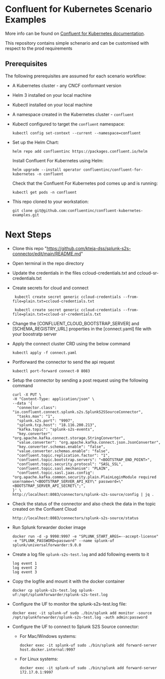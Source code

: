 # Confluent for Kubernetes Scenario Examples

More info can be found on [Confluent for Kubernetes documentation](https://docs.confluent.io/operator/current/overview.html).

This repository contains simple schenario and can be customised with respect to the prod requirements

## Prerequisites

The following prerequisites are assumed for each scenario workflow:

- A Kubernetes cluster - any CNCF conformant version
- Helm 3 installed on your local machine
- Kubectl installed on your local machine
- A namespace created in the Kubernetes cluster - `confluent`
- Kubectl configured to target the `confluent` namespace:
  ```
  kubectl config set-context --current --namespace=confluent
  ```
- Set up the Helm Chart:

  ```
  helm repo add confluentinc https://packages.confluent.io/helm
  ```

  Install Confluent For Kubernetes using Helm:

  ```
  helm upgrade --install operator confluentinc/confluent-for-kubernetes -n confluent
  ```

  Check that the Confluent For Kubernetes pod comes up and is running:

  ```
  kubectl get pods -n confluent
  ```

- This repo cloned to your workstation:
  ```
  git clone git@github.com:confluentinc/confluent-kubernetes-examples.git
  ```

# Next Steps

- Clone this repo "https://github.com/kteja-dss/splunk-s2s-connector/edit/main/README.md"
- Open terminal in the repo directory
- Update the credentials in the files ccloud-credentials.txt and ccloud-sr-credentials.txt
- Create secrets for cloud and connect

  ```
   kubectl create secret generic ccloud-credentials --from-file=plain.txt=ccloud-credentials.txt
  ```

  ```
   kubectl create secret generic ccloud-credentials --from-file=plain.txt=ccloud-sr-credentials.txt
  ```

- Change the [CONFLUENT_CLOUD_BOOTSTRAP_SERVER] and [SCHEMA_REGISTRY_URL] properties in the [connect.yaml] file with your boostratp server
- Apply the connect cluster CRD using the below command
  ```
  kubectl apply -f connect.yaml
  ```
- Portforward the connector to send the api request
  ```
  kubectl port-forward connect-0 8083
  ```
- Setup the connector by sending a post request using the following command

  ```
  curl -X PUT \
  -H "Content-Type: application/json" \
  --data '{
    "connector.class": "io.confluent.connect.splunk.s2s.SplunkS2SSourceConnector",
    "tasks.max": "1",
    "splunk.s2s.port": "9997",
    "splunk.tcp.host": "18.116.200.213",
    "kafka.topic": "splunk-s2s-events",
    "key.converter": "org.apache.kafka.connect.storage.StringConverter",
    "value.converter": "org.apache.kafka.connect.json.JsonConverter",
    "key.converter.schemas.enable": "false",
    "value.converter.schemas.enable": "false",
    "confluent.topic.replication.factor": "1",
    "confluent.topic.bootstrap.servers": "<BOOTSTRAP_END_POINT>",
    "confluent.topic.security.protocol": "SASL_SSL",
    "confluent.topic.sasl.mechanism": "PLAIN",
    "confluent.topic.sasl.jaas.config": "org.apache.kafka.common.security.plain.PlainLoginModule required username=\"<BOOTSTRAP_SERVER_API_KEY\" password=\"<BOOTSTRAP_SERVER_API_SECRET\";",
  }' \
  http://localhost:8083/connectors/splunk-s2s-source/config | jq .

  ```

- Check the status of the connector and also check the data in the topic created on the Confluent Cloud
  ```
  http://localhost:8083/connectors/splunk-s2s-source/status
  ```
- Run Splunk forwarder docker image
  ```
  docker run -d -p 9998:9997 -e "SPLUNK_START_ARGS=--accept-license" -e "SPLUNK_PASSWORD=password" --name splunk-uf splunk/universalforwarder:9.0.0
  ```
- Create a log file `splunk-s2s-test.log` and add following events to it
  ```
  log event 1
  log event 2
  log event 3
  ```
- Copy the logfile and mount it with the docker container
  ```
  docker cp splunk-s2s-test.log splunk-uf:/opt/splunkforwarder/splunk-s2s-test.log
  ```
- Configure the UF to monitor the splunk-s2s-test.log file:
  ```
  docker exec -it splunk-uf sudo ./bin/splunk add monitor -source /opt/splunkforwarder/splunk-s2s-test.log -auth admin:password
  ```
- Configure the UF to connect to Splunk S2S Source connector:

  - For Mac/Windows systems:

    ```
    docker exec -it splunk-uf sudo ./bin/splunk add forward-server host.docker.internal:9997
    ```

  - For Linux systems:
    ```
    docker exec -it splunk-uf sudo ./bin/splunk add forward-server 172.17.0.1:9997
    ```
